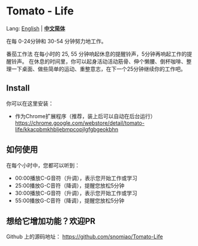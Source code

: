 # Tomato - Life

Lang: [English](README.md) | __[中文简体](README_zh-CN.MD)__

在每 0-24分钟和 30-54 分钟努力地工作。

番茄工作法
在每小时的 25, 55 分钟响起休息的提醒铃声，5分钟再响起工作的提醒铃声。
在休息的时间里，你可以起身活动活动筋骨、伸个懒腰、倒杯咖啡、整理一下桌面、做些简单的运动、重整意志，在下一个25分钟继续你的工作吧。

## Install

你可以在这里安装：
- 作为Chrome扩展程序（推荐，装上后可以自动在后台运行）
  https://chrome.google.com/webstore/detail/tomato-life/kkacpbmkhbljebmpcopjlgfgbgeokbhn

## 如何使用

在每个小时中，您都可以听到：
- 00:00播放C-G音符（升调），表示您开始工作或学习
- 25:00播放G-C音符（降调），提醒您放松5分钟
- 30:00播放C-G音符（升调），表示您开始工作或学习
- 55:00播放G-C音符（降调），提醒您放松5分钟

## 想给它增加功能？欢迎PR

Github 上的源码地址： https://github.com/snomiao/Tomato-Life
